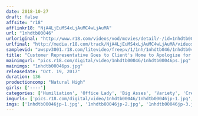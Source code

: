 ```yaml
---
date: 2018-10-27
draft: false
affsite: "r18"
afflinkr18: "NjA4LjEuMS4xLjAuMC4wLjAuMA"
url: "1nhdtb00046"
urloriginal: "http://www.r18.com/videos/vod/movies/detail/-/id=1nhdtb00046"
urlfinal: "http://media.r18.com/track/NjA4LjEuMS4xLjAuMC4wLjAuMA/videos/vod/movies/detail/-/id=1nhdtb00046"
samplevid: "awspv3001.r18.com/litevideo/freepv/1/1nh/1nhdtb046/1nhdtb046_dmb_w.mp4"
title: "Customer Representative Goes to Client's Home to Apologize for a Mistake and is Forced to Bow Without Panties and Take an Anal Creampie 2"
mainimgurl: "pics.r18.com/digital/video/1nhdtb00046/1nhdtb00046ps.jpg"
mainimgs: "1nhdtb00046ps.jpg"
releasedate: "Oct. 19, 2017"
duration: 136
productioncomp: "Natural High"
girls: ['----']
categories: ['Humiliation', 'Office Lady', 'Big Asses', 'Variety', 'Creampie', 'Anal Play', 'Hi-Def']
imgurls: ['pics.r18.com/digital/video/1nhdtb00046/1nhdtb00046jp-1.jpg', 'pics.r18.com/digital/video/1nhdtb00046/1nhdtb00046jp-2.jpg', 'pics.r18.com/digital/video/1nhdtb00046/1nhdtb00046jp-3.jpg', 'pics.r18.com/digital/video/1nhdtb00046/1nhdtb00046jp-4.jpg', 'pics.r18.com/digital/video/1nhdtb00046/1nhdtb00046jp-5.jpg', 'pics.r18.com/digital/video/1nhdtb00046/1nhdtb00046jp-6.jpg', 'pics.r18.com/digital/video/1nhdtb00046/1nhdtb00046jp-7.jpg', 'pics.r18.com/digital/video/1nhdtb00046/1nhdtb00046jp-8.jpg', 'pics.r18.com/digital/video/1nhdtb00046/1nhdtb00046jp-9.jpg', 'pics.r18.com/digital/video/1nhdtb00046/1nhdtb00046jp-10.jpg', 'pics.r18.com/digital/video/1nhdtb00046/1nhdtb00046jp-11.jpg', 'pics.r18.com/digital/video/1nhdtb00046/1nhdtb00046jp-12.jpg', 'pics.r18.com/digital/video/1nhdtb00046/1nhdtb00046jp-13.jpg', 'pics.r18.com/digital/video/1nhdtb00046/1nhdtb00046jp-14.jpg', 'pics.r18.com/digital/video/1nhdtb00046/1nhdtb00046jp-15.jpg', 'pics.r18.com/digital/video/1nhdtb00046/1nhdtb00046jp-16.jpg', 'pics.r18.com/digital/video/1nhdtb00046/1nhdtb00046jp-17.jpg', 'pics.r18.com/digital/video/1nhdtb00046/1nhdtb00046jp-18.jpg', 'pics.r18.com/digital/video/1nhdtb00046/1nhdtb00046jp-19.jpg', 'pics.r18.com/digital/video/1nhdtb00046/1nhdtb00046jp-20.jpg']
imgs: ['1nhdtb00046jp-1.jpg', '1nhdtb00046jp-2.jpg', '1nhdtb00046jp-3.jpg', '1nhdtb00046jp-4.jpg', '1nhdtb00046jp-5.jpg', '1nhdtb00046jp-6.jpg', '1nhdtb00046jp-7.jpg', '1nhdtb00046jp-8.jpg', '1nhdtb00046jp-9.jpg', '1nhdtb00046jp-10.jpg', '1nhdtb00046jp-11.jpg', '1nhdtb00046jp-12.jpg', '1nhdtb00046jp-13.jpg', '1nhdtb00046jp-14.jpg', '1nhdtb00046jp-15.jpg', '1nhdtb00046jp-16.jpg', '1nhdtb00046jp-17.jpg', '1nhdtb00046jp-18.jpg', '1nhdtb00046jp-19.jpg', '1nhdtb00046jp-20.jpg']
---
```

